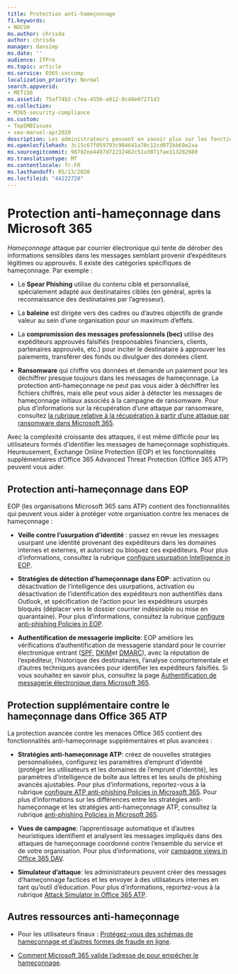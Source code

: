 ```yaml
---
title: Protection anti-hameçonnage
f1.keywords:
- NOCSH
ms.author: chrisda
author: chrisda
manager: dansimp
ms.date: ''
audience: ITPro
ms.topic: article
ms.service: O365-seccomp
localization_priority: Normal
search.appverid:
- MET150
ms.assetid: 75af74b2-c7ea-4556-a912-8c48e07271d3
ms.collection:
- M365-security-compliance
ms.custom:
- TopSMBIssues
- seo-marvel-apr2020
description: Les administrateurs peuvent en savoir plus sur les fonctionnalités de protection anti-hameçonnage dans Exchange Online Protection (EOP) et Office 365 Advanced Threat Protection (Office 365 ATP).
ms.openlocfilehash: 3c15c67f059793c904641a70c12cd072bb69e2aa
ms.sourcegitcommit: 98782ee4497d72232462c51a3071fae313282980
ms.translationtype: MT
ms.contentlocale: fr-FR
ms.lasthandoff: 05/13/2020
ms.locfileid: "44222728"
---
```

# <a name="anti-phishing-protection-in-microsoft-365"></a>Protection anti-hameçonnage dans Microsoft 365

*Hameçonnage* attaque par courrier électronique qui tente de dérober des informations sensibles dans les messages semblant provenir d’expéditeurs légitimes ou approuvés. Il existe des catégories spécifiques de hameçonnage. Par exemple :

- Le **Spear Phishing** utilise du contenu ciblé et personnalisé, spécialement adapté aux destinataires ciblés (en général, après la reconnaissance des destinataires par l’agresseur).

- La **baleine** est dirigée vers des cadres ou d’autres objectifs de grande valeur au sein d’une organisation pour un maximum d’effets.

- La **compromission des messages professionnels (bec)** utilise des expéditeurs approuvés falsifiés (responsables financiers, clients, partenaires approuvés, etc.) pour inciter le destinataire à approuver les paiements, transférer des fonds ou divulguer des données client.

- **Ransomware** qui chiffre vos données et demande un paiement pour les déchiffrer presque toujours dans les messages de hameçonnage. La protection anti-hameçonnage ne peut pas vous aider à déchiffrer les fichiers chiffrés, mais elle peut vous aider à détecter les messages de hameçonnage initiaux associés à la campagne de ransomware. Pour plus d’informations sur la récupération d’une attaque par ransomware, consultez [la rubrique relative à la récupération à partir d’une attaque par ransomware dans Microsoft 365](recover-from-ransomware.md).

Avec la complexité croissante des attaques, il est même difficile pour les utilisateurs formés d’identifier les messages de hameçonnage sophistiqués. Heureusement, Exchange Online Protection (EOP) et les fonctionnalités supplémentaires d’Office 365 Advanced Threat Protection (Office 365 ATP) peuvent vous aider.

## <a name="anti-phishing-protection-in-eop"></a>Protection anti-hameçonnage dans EOP

EOP (les organisations Microsoft 365 sans ATP) contient des fonctionnalités qui peuvent vous aider à protéger votre organisation contre les menaces de hameçonnage :

- **Veille contre l’usurpation d’identité** : passez en revue les messages usurpant une identité provenant des expéditeurs dans les domaines internes et externes, et autorisez ou bloquez ces expéditeurs. Pour plus d’informations, consultez la rubrique [configure usurpation Intelligence in EOP](learn-about-spoof-intelligence.md).

- **Stratégies de détection d’hameçonnage dans EOP**: activation ou désactivation de l’intelligence des usurpations, activation ou désactivation de l’identification des expéditeurs non authentifiés dans Outlook, et spécification de l’action pour les expéditeurs usurpés bloqués (déplacer vers le dossier courrier indésirable ou mise en quarantaine). Pour plus d’informations, consultez la rubrique [configure anti-phishing Policies in EOP](configure-anti-phishing-policies-eop.md).

- **Authentification de messagerie implicite**: EOP améliore les vérifications d’authentification de messagerie standard pour le courrier électronique entrant ([SPF](set-up-spf-in-office-365-to-help-prevent-spoofing.md), [DKIM](use-dkim-to-validate-outbound-email.md)et [DMARC](use-dmarc-to-validate-email.md)), avec la réputation de l’expéditeur, l’historique des destinataires, l’analyse comportementale et d’autres techniques avancées pour identifier les expéditeurs falsifiés. Si vous souhaitez en savoir plus, consultez la page [Authentification de messagerie électronique dans Microsoft 365](email-validation-and-authentication.md).

## <a name="additional-anti-phishing-protection-in-office-365-atp"></a>Protection supplémentaire contre le hameçonnage dans Office 365 ATP

La protection avancée contre les menaces Office 365 contient des fonctionnalités anti-hameçonnage supplémentaires et plus avancées :

- **Stratégies anti-hameçonnage ATP**: créez de nouvelles stratégies personnalisées, configurez les paramètres d’emprunt d’identité (protéger les utilisateurs et les domaines de l’emprunt d’identité), les paramètres d’intelligence de boîte aux lettres et les seuils de phishing avancés ajustables. Pour plus d’informations, reportez-vous à la rubrique [configure ATP anti-phishing Policies in Microsoft 365](configure-atp-anti-phishing-policies.md). Pour plus d’informations sur les différences entre les stratégies anti-hameçonnage et les stratégies anti-hameçonnage ATP, consultez la rubrique [anti-phishing Policies in Microsoft 365](set-up-anti-phishing-policies.md).

- **Vues de campagne**: l’apprentissage automatique et d’autres heuristiques identifient et analysent les messages impliqués dans des attaques de hameçonnage coordonné contre l’ensemble du service et de votre organisation. Pour plus d’informations, voir [campagne views in Office 365 DAV](campaigns.md).

- **Simulateur d’attaque**: les administrateurs peuvent créer des messages d’hameçonnage factices et les envoyer à des utilisateurs internes en tant qu’outil d’éducation. Pour plus d’informations, reportez-vous à la rubrique [Attack Simulator in Office 365 ATP](attack-simulator.md).

## <a name="other-anti-phishing-resources"></a>Autres ressources anti-hameçonnage

- Pour les utilisateurs finaux : [Protégez-vous des schémas de hameçonnage et d’autres formes de fraude en ligne](https://support.office.com/article/protect-yourself-from-phishing-schemes-and-other-forms-of-online-fraud-be0de46a-29cd-4c59-aaaf-136cf177d593).

- [Comment Microsoft 365 valide l’adresse de pour empêcher le hameçonnage](how-office-365-validates-the-from-address.md).
